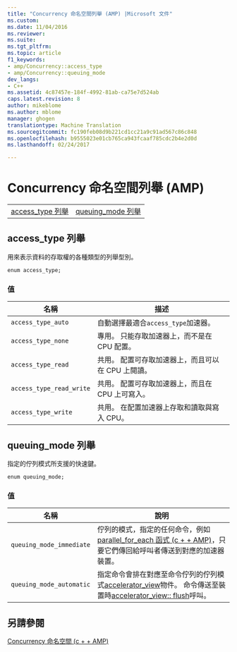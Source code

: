 ```yaml
---
title: "Concurrency 命名空間列舉 (AMP) |Microsoft 文件"
ms.custom: 
ms.date: 11/04/2016
ms.reviewer: 
ms.suite: 
ms.tgt_pltfrm: 
ms.topic: article
f1_keywords:
- amp/Concurrency::access_type
- amp/Concurrency::queuing_mode
dev_langs:
- C++
ms.assetid: 4c87457e-184f-4992-81ab-ca75e7d524ab
caps.latest.revision: 8
author: mikeblome
ms.author: mblome
manager: ghogen
translationtype: Machine Translation
ms.sourcegitcommit: fc190feb08d9b221cd1cc21a9c91ad567c86c848
ms.openlocfilehash: b9555023e01cb765ca943fcaaf785cdc2b4e2d0d
ms.lasthandoff: 02/24/2017

---
```

# <a name="concurrency-namespace-enums-amp"></a>Concurrency 命名空間列舉 (AMP)
|||  
|-|-|  
|[access_type 列舉](#access_type)|[queuing_mode 列舉](#queuing_mode)|  
  
##  <a name="access_type"></a>access_type 列舉  
 用來表示資料的存取權的各種類型的列舉型別。  
  
```  
enum access_type;  
```  
### <a name="values"></a>值  
  
|名稱|描述|  
|----------|-----------------|  
|`access_type_auto`|自動選擇最適合`access_type`加速器。|  
|`access_type_none`|專用。 只能存取加速器上，而不是在 CPU 配置。|  
|`access_type_read`|共用。 配置可存取加速器上，而且可以在 CPU 上閱讀。|  
|`access_type_read_write`|共用。 配置可存取加速器上，而且在 CPU 上可寫入。|  
|`access_type_write`|共用。 在配置加速器上存取和讀取與寫入 CPU。|  

  
##  <a name="queuing_mode"></a>queuing_mode 列舉  
 指定的佇列模式所支援的快速鍵。  
  
```  
enum queuing_mode;  
``` 
### <a name="values"></a>值  
  
|名稱|說明|  
|----------|-----------------|  
|`queuing_mode_immediate`|佇列的模式，指定的任何命令，例如[parallel_for_each 函式 (c + + AMP)](concurrency-namespace-functions-amp.md#parallel_for_each)，只要它們傳回給呼叫者傳送到對應的加速器裝置。|  
|`queuing_mode_automatic`|指定命令會排在對應至命令佇列的佇列模式[accelerator_view](accelerator-view-class.md)物件。 命令傳送至裝置時[accelerator_view:: flush](accelerator-view-class.md#flush)呼叫。|   
  
## <a name="see-also"></a>另請參閱  
 [Concurrency 命名空間 (c + + AMP)](concurrency-namespace-cpp-amp.md)

